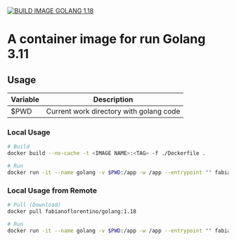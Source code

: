 [![BUILD IMAGE GOLANG 1.18](https://github.com/fabianoflorentino/golang/actions/workflows/build.yml/badge.svg)](https://github.com/fabianoflorentino/golang/actions/workflows/build.yml)
# A container image for run Golang 3.11

## **Usage**

| **Variable** | **Description** |
| --- | --- |
| $PWD | Current work directory with golang code |

### **Local Usage**

```bash
# Build
docker build --no-cache -t <IMAGE NAME>:<TAG> -f ./Dockerfile .

# Run
docker run -it --name golang -v $PWD:/app -w /app --entrypoint "" fabianoflorentino/golang:1.18 sh
```

### **Local Usage from Remote**

```bash
# Pull (Download)
docker pull fabianoflorentino/golang:1.18

# Run
docker run -it --name golang -v $PWD:/app -w /app --entrypoint "" fabianoflorentino/golang:1.18 sh
```
